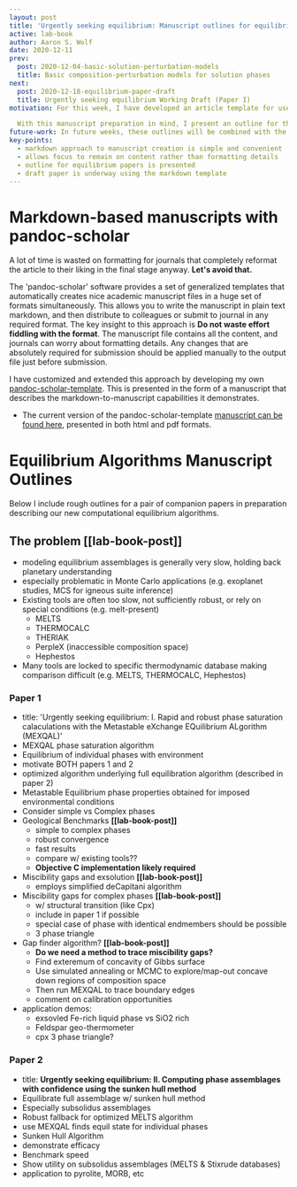 ```yaml
---
layout: post
title: 'Urgently seeking equilibrium: Manuscript outlines for equilibrium algorithms'
active: lab-book
author: Aaron S. Wolf
date: 2020-12-11
prev:
  post: 2020-12-04-basic-solution-perturbation-models
  title: Basic composition-perturbation models for solution phases
next:
  post: 2020-12-18-equilibrium-paper-draft
  title: Urgently seeking equilibrium Working Draft (Paper I)
motivation: For this week, I have developed an article template for use with the markdown-based 'pandoc-scholar' software. It uses a simplified (hassle-free) markdown input file, which is then processed to simultaneously produce many output formats including html, pdf, latex, docx (word), odt, epub. The goal is to produce a manuscript for submission to journals where only minor modifications (if any) need be applied to the final submitted file. When in doubt, let the copy editors take care of it.

  With this manuscript preparation in mind, I present an outline for the current equilibrium algorithm focused manuscripts. These outlines combined with previous lab-book posts will form the basis for a first draft using the new pandoc-scholar-template I have developed.
future-work: In future weeks, these outlines will be combined with the posts already made to this site to produce a rough draft of the first paper. This is already in progress, and will be posted here in future weeks, once greater revision has been carried out. The manuscript uses the same pandoc-scholar-template described and linked above. This approach appears to be incredibly powerful for keeping things simple and professional, and reducing unnecessary work in porting lab-book posts directly into the manuscript.
key-points:
  - markdown approach to manuscript creation is simple and convenient
  - allows focus to remain on content rather than formatting details
  - outline for equilibrium papers is presented
  - draft paper is underway using the markdown template
---
```


# Markdown-based manuscripts with pandoc-scholar



A lot of time is wasted on formatting for journals that completely reformat the article to their liking in the final stage anyway.
**Let's avoid that.**

The 'pandoc-scholar' software provides a set of generalized templates that automatically creates nice academic manuscript files in a huge set of formats simultaneously.
This allows you to write the manuscript in plain text markdown, and then distribute to colleagues or submit to journal in any required format.
The key insight to this approach is **Do not waste effort fiddling with the format**.
The manuscript file contains all the content, and journals can worry about formatting details.
Any changes that are absolutely required for submission should be applied manually to the output file just before submission.

I have customized and extended this approach by developing my own [pandoc-scholar-template](https://github.com/aswolf/pandoc-scholar-template).
This is presented in the form of a manuscript that describes the markdown-to-manuscript capabilities it demonstrates.
* The current version of the pandoc-scholar-template [manuscript can be found here](pandoc-scholar-template.html), presented in both html and pdf formats.


# Equilibrium Algorithms Manuscript Outlines

Below I include rough outlines for a pair of companion papers in preparation describing our new computational equilibrium algorithms.


## The problem **[[lab-book-post]]**


* modeling equilibrium assemblages is generally very slow, holding back planetary understanding
* especially problematic in Monte Carlo applications (e.g. exoplanet studies, MCS for igneous suite inference)
* Existing tools are often too slow, not sufficiently robust, or rely on special conditions (e.g. melt-present)
  - MELTS
  - THERMOCALC
  - THERIAK
  - PerpleX (inaccessible composition space)
  - Hephestos
* Many tools are locked to specific thermodynamic database making comparison difficult (e.g. MELTS, THERMOCALC, Hephestos)

### Paper 1
* title: 'Urgently seeking equilibrium: I. Rapid and robust phase saturation calaculations with the Metastable eXchange EQuilibrium ALgorithm (MEXQAL)'
* MEXQAL phase saturation algorithm
* Equilibrium of individual phases with environment
* motivate BOTH papers 1 and 2
* optimized algorithm underlying full equilibration algorithm (described in paper 2)
* Metastable Equilibrium phase properties obtained for imposed environmental conditions
* Consider simple vs Complex phases
* Geological Benchmarks **[[lab-book-post]]**
  - simple to complex phases
  - robust convergence
  - fast results
  - compare w/ existing tools??
  - **Objective C implementation likely required**
* Miscibility gaps and exsolution **[[lab-book-post]]**
  - employs simplified deCapitani algorithm
* Miscibility gaps for complex phases  **[[lab-book-post]]**
  - w/ structural transition (like Cpx)
  - include in paper 1 if possible
  - special case of phase with identical endmembers should be possible
  - 3 phase triangle
* Gap finder algorithm? **[[lab-book-post]]**
  - **Do we need a method to trace miscibility gaps?**
  - Find exteremum of concavity of Gibbs surface
  - Use simulated annealing or MCMC to explore/map-out concave down regions of composition space
  - Then run MEXQAL to trace boundary edges
  - comment on calibration opportunities
* application demos:
  - exsovled Fe-rich liquid phase vs SiO2 rich
  - Feldspar geo-thermometer
  - cpx 3 phase triangle?

### Paper 2
* title: **Urgently seeking equilibrium: II. Computing phase assemblages with confidence using the sunken hull method**
* Equilibrate full assemblage w/ sunken hull method
* Especially subsolidus assemblages
* Robust fallback for optimized MELTS algorithm
* use MEXQAL finds equil state for individual phases
* Sunken Hull Algorithm
* demonstrate efficacy
* Benchmark speed
* Show utility on subsolidus assemblages (MELTS & Stixrude databases)
* application to pyrolite, MORB, etc
